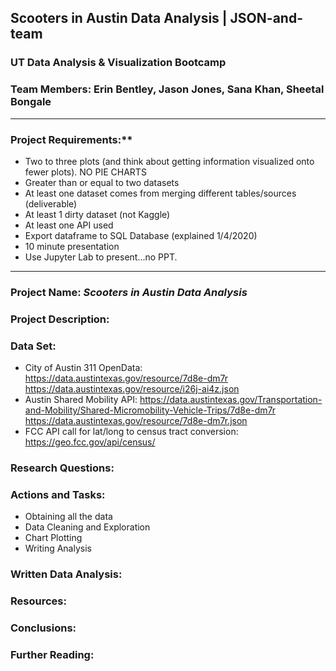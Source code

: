 ##  Scooters in Austin Data Analysis | JSON-and-team 
### UT Data Analysis & Visualization Bootcamp 
### Team Members: Erin Bentley, Jason Jones, Sana Khan, Sheetal Bongale
---
### Project Requirements:**
- Two to three plots (and think about getting information visualized onto fewer plots). NO PIE CHARTS
- Greater than or equal to two datasets
- At least one dataset comes from merging different tables/sources (deliverable)
- At least 1 dirty dataset (not Kaggle)
- At least one API used
- Export dataframe to SQL Database (explained 1/4/2020)
- 10 minute presentation
- Use Jupyter Lab to present...no PPT.
---
### Project Name: ***Scooters in Austin Data Analysis***

### Project Description: 

### Data Set:
* City of Austin 311 OpenData: https://data.austintexas.gov/resource/7d8e-dm7r 
https://data.austintexas.gov/resource/i26j-ai4z.json
* Austin Shared Mobility API: https://data.austintexas.gov/Transportation-and-Mobility/Shared-Micromobility-Vehicle-Trips/7d8e-dm7r
https://data.austintexas.gov/resource/7d8e-dm7r.json
* FCC API call for lat/long to census tract conversion: https://geo.fcc.gov/api/census/

### Research Questions:

### Actions and Tasks:
- Obtaining all the data
- Data Cleaning and Exploration
- Chart Plotting
- Writing Analysis

### Written Data Analysis:

### Resources:

### Conclusions:

### Further Reading: